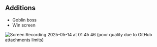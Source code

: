 ## Additions

- Goblin boss
- Win screen

![Screen Recording 2025-05-14 at 01 45 46](https://github.com/user-attachments/assets/a226c5e8-5c90-426a-a6c2-7d21e42dc11d)
(poor quality due to GitHub attachments limits)